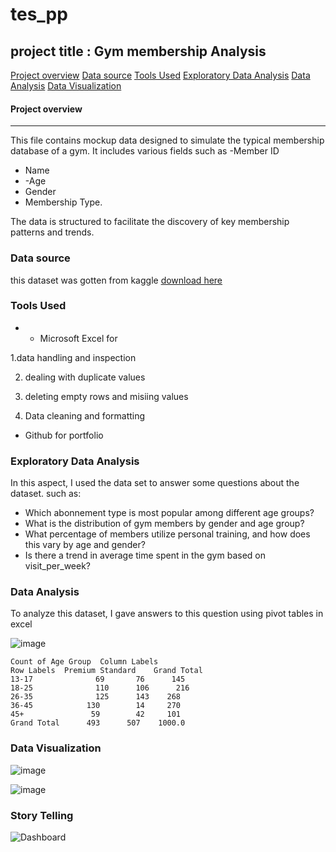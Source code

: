 # tes_pp
## project title : Gym membership Analysis

[Project overview](project-overview)
[Data source](data-source)
[Tools Used](tools-used)
[Exploratory Data Analysis](exploratoty-data-analysis)
[Data Analysis](data-analysis)
[Data Visualization](data-visualization)

#### Project overview
---------------------
This file contains mockup data designed to simulate the typical membership database of a gym. It includes various fields such as 
-Member ID
- Name
- -Age
- Gender
-  Membership Type.

  The data is structured to facilitate the discovery of key membership patterns and trends.
  
  ### Data source
  this dataset was gotten from kaggle [download here](https://www.kaggle.com/datasets/ka66ledata/gym-membership-dataset)

  ### Tools Used

  - - Microsoft Excel for

1.data handling and inspection
    
2. dealing with duplicate values

3.  deleting empty rows and misiing values

4.   Data cleaning and formatting

- Github for portfolio

### Exploratory Data Analysis
  In this aspect, I used the data set to answer some questions about the dataset. such as:

- Which abonnement type is most popular among different age groups?			
- What is the distribution of gym members by gender and age group?			
- What percentage of members utilize personal training, and how does this vary by age and gender?					
- Is there a trend in average time spent in the gym based on visit_per_week?				


### Data Analysis
 To analyze this dataset, I gave answers to this question using pivot tables in excel

![image](https://github.com/user-attachments/assets/2eb6bd73-c75e-43ea-a6ea-632be023626f)

``` Excel pivot table 
Count of Age Group	Column Labels		
Row Labels	Premium	Standard	Grand Total
13-17	           69      	76	    145
18-25	           110	    106  	 216
26-35	           125      143    268
36-45            130	    14     270
45+	              59	    42	   101
Grand Total	     493      507    1000.0
```

### Data Visualization
![image](https://github.com/user-attachments/assets/dab34000-bf24-41a5-b198-26302b6dec74)

![image](https://github.com/user-attachments/assets/1efc3556-6f98-4385-9ac2-4a8e0614f537)


### Story Telling 


![Dashboard](https://github.com/user-attachments/assets/33abdf8c-0615-494b-9770-bd256bd379da)



  
